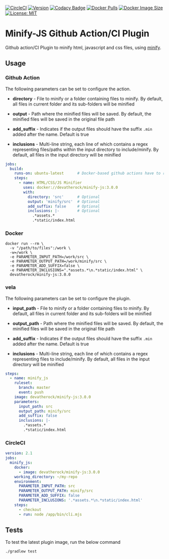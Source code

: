 [![CircleCI](https://circleci.com/gh/devatherock/minify-js.svg?style=svg)](https://circleci.com/gh/devatherock/minify-js)
[![Version](https://img.shields.io/docker/v/devatherock/minify-js?sort=semver)](https://hub.docker.com/r/devatherock/minify-js/)
[![Codacy Badge](https://app.codacy.com/project/badge/Grade/a8694aab3fe44e6da2696ad628daf618)](https://www.codacy.com/gh/devatherock/minify-js/dashboard?utm_source=github.com&amp;utm_medium=referral&amp;utm_content=devatherock/minify-js&amp;utm_campaign=Badge_Grade)
[![Docker Pulls](https://img.shields.io/docker/pulls/devatherock/minify-js.svg)](https://hub.docker.com/r/devatherock/minify-js/)
[![Docker Image Size](https://img.shields.io/docker/image-size/devatherock/minify-js.svg?sort=date)](https://hub.docker.com/r/devatherock/minify-js/)
[![License: MIT](https://img.shields.io/badge/License-MIT-yellow.svg)](https://github.com/JossyDevers/minify-js/blob/master/LICENSE)
# Minify-JS Github Action/CI Plugin
Github action/CI Plugin to minify html, javascript and css files, using [minify](https://www.npmjs.com/package/minify).

## Usage
### Github Action
The following parameters can be set to configure the action.

*   **directory** - File to minify or a folder containing files to minify. By default, all files in current folder and
  its sub-folders will be minified

*   **output** - Path where the minified files will be saved. By default, the minified files will be saved in the
  original file path

*   **add_suffix** - Indicates if the output files should have the suffix `.min` added after the name. Default is true

*   **inclusions** -  Multi-line string, each line of which contains a regex representing files/paths within the input directory to include/minify. By default, all files in the input directory will be minified

```yaml
jobs:
  build:
    runs-on: ubuntu-latest      # Docker-based github actions have to run on a linux environment
    steps:
      - name: HTML/CSS/JS Minifier
        uses: docker://devatherock/minify-js:3.0.0
        with:
          directory: 'src'      # Optional
          output: 'minify/src'  # Optional
          add_suffix: false     # Optional
          inclusions: |-        # Optional
            .*assets.*
            .*static/index.html
```

### Docker

```shell
docker run --rm \
  -v "/path/to/files":/work \
  -w=/work \
  -e PARAMETER_INPUT_PATH=/work/src \
  -e PARAMETER_OUTPUT_PATH=/work/minify/src \
  -e PARAMETER_ADD_SUFFIX=false \
  -e PARAMETER_INCLUSIONS=".*assets.*\n.*static/index.html" \
  devatherock/minify-js:3.0.0
```

### vela
The following parameters can be set to configure the plugin.

*   **input_path** - File to minify or a folder containing files to minify. By default, all files in current folder and
  its sub-folders will be minified

*   **output_path** - Path where the minified files will be saved. By default, the minified files will be saved in the
  original file path

*   **add_suffix** - Indicates if the output files should have the suffix `.min` added after the name. Default is true

*   **inclusions** -  Multi-line string, each line of which contains a regex representing files to include/minify. By default, all files in the input directory will be minified

```yaml
steps:
  - name: minify_js
    ruleset:
      branch: master
      event: push
    image: devatherock/minify-js:3.0.0
    parameters:
      input_path: src
      output_path: minify/src
      add_suffix: false
      inclusions: |-
        .*assets.*
        .*static/index.html
```

### CircleCI

```yaml
version: 2.1
jobs:
  minify_js:
    docker:
      - image: devatherock/minify-js:3.0.0
    working_directory: ~/my-repo
    environment:
      PARAMETER_INPUT_PATH: src
      PARAMETER_OUTPUT_PATH: minify/src
      PARAMETER_ADD_SUFFIX: false
      PARAMETER_INCLUSIONS: '.*assets.*\n.*static/index.html'
    steps:
      - checkout
      - run: node /app/bin/cli.mjs
```

## Tests
To test the latest plugin image, run the below command

```shell
./gradlew test
```
